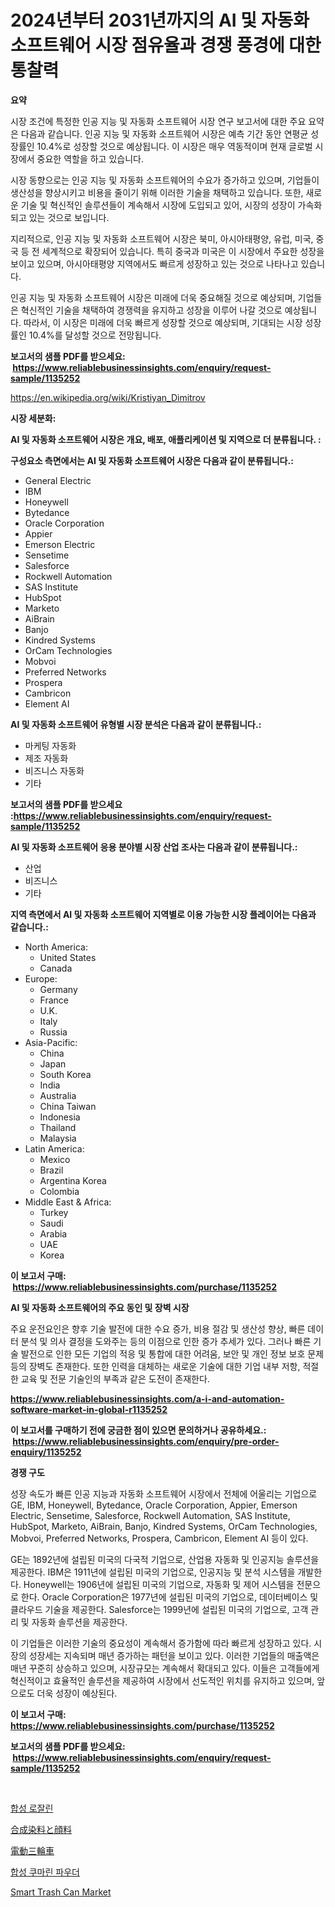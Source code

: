 <p><h1>2024년부터 2031년까지의 AI 및 자동화 소프트웨어 시장 점유율과 경쟁 풍경에 대한 통찰력</h1></p><p><strong>요약</strong></p>
<p><p>시장 조건에 특정한 인공 지능 및 자동화 소프트웨어 시장 연구 보고서에 대한 주요 요약은 다음과 같습니다. 인공 지능 및 자동화 소프트웨어 시장은 예측 기간 동안    연평균 성장률인 10.4%로 성장할 것으로 예상됩니다. 이 시장은 매우 역동적이며 현재 글로벌 시장에서 중요한 역할을 하고 있습니다.</p><p>시장 동향으로는 인공 지능 및 자동화 소프트웨어의 수요가 증가하고 있으며, 기업들이 생산성을 향상시키고 비용을 줄이기 위해 이러한 기술을 채택하고 있습니다. 또한, 새로운 기술 및 혁신적인 솔루션들이 계속해서 시장에 도입되고 있어, 시장의 성장이 가속화되고 있는 것으로 보입니다.</p><p>지리적으로, 인공 지능 및 자동화 소프트웨어 시장은 북미, 아시아태평양, 유럽, 미국, 중국 등 전 세계적으로 확장되어 있습니다. 특히 중국과 미국은 이 시장에서 주요한 성장을 보이고 있으며, 아시아태평양 지역에서도 빠르게 성장하고 있는 것으로 나타나고 있습니다.</p><p>인공 지능 및 자동화 소프트웨어 시장은 미래에 더욱 중요해질 것으로 예상되며, 기업들은 혁신적인 기술을 채택하여 경쟁력을 유지하고 성장을 이루어 나갈 것으로 예상됩니다. 따라서, 이 시장은 미래에 더욱 빠르게 성장할 것으로 예상되며, 기대되는 시장 성장률인 10.4%를 달성할 것으로 전망됩니다.</p></p>
<p><strong>보고서의 샘플 PDF를 받으세요: &nbsp;<a href="https://www.reliablebusinessinsights.com/enquiry/request-sample/1135252">https://www.reliablebusinessinsights.com/enquiry/request-sample/1135252</a></strong></p>
<p><a href="https://en.wikipedia.org/wiki/Kristiyan_Dimitrov">https://en.wikipedia.org/wiki/Kristiyan_Dimitrov</a></p>
<p><strong>시장 세분화:</strong></p>
<p><strong> AI 및 자동화 소프트웨어 시장은 개요, 배포, 애플리케이션 및 지역으로 더 분류됩니다. :</strong></p>
<p><strong>구성요소 측면에서는 AI 및 자동화 소프트웨어 시장은 다음과 같이 분류됩니다.:</strong></p>
<p><ul><li>General Electric</li><li>IBM</li><li>Honeywell</li><li>Bytedance</li><li>Oracle Corporation</li><li>Appier</li><li>Emerson Electric</li><li>Sensetime</li><li>Salesforce</li><li>Rockwell Automation</li><li>SAS Institute</li><li>HubSpot</li><li>Marketo</li><li>AiBrain</li><li>Banjo</li><li>Kindred Systems</li><li>OrCam Technologies</li><li>Mobvoi</li><li>Preferred Networks</li><li>Prospera</li><li>Cambricon</li><li>Element AI</li></ul></p>
<p><strong> AI 및 자동화 소프트웨어 유형별 시장 분석은 다음과 같이 분류됩니다.:</strong></p>
<p><ul><li>마케팅 자동화</li><li>제조 자동화</li><li>비즈니스 자동화</li><li>기타</li></ul></p>
<p><strong>보고서의 샘플 PDF를 받으세요 :<a href="https://www.reliablebusinessinsights.com/enquiry/request-sample/1135252">https://www.reliablebusinessinsights.com/enquiry/request-sample/1135252</a></strong></p>
<p><strong> AI 및 자동화 소프트웨어 응용 분야별 시장 산업 조사는 다음과 같이 분류됩니다.:</strong></p>
<p><ul><li>산업</li><li>비즈니스</li><li>기타</li></ul></p>
<p><strong>지역 측면에서 AI 및 자동화 소프트웨어 지역별로 이용 가능한 시장 플레이어는 다음과 같습니다.:</strong></p>
<p><ul>
    <li>
        North America:
        <ul>
            <li>United States</li>
            <li>Canada</li>
        </ul>
    </li>
    <li>
        Europe:
        <ul>
            <li>Germany</li>
            <li>France</li>
            <li>U.K.</li>
            <li>Italy</li>
            <li>Russia</li>
        </ul>
    </li>
    <li>
        Asia-Pacific:
        <ul>
            <li>China</li>
            <li>Japan</li>
            <li>South Korea</li>
            <li>India</li>
            <li>Australia</li>
            <li>China Taiwan</li>
            <li>Indonesia</li>
            <li>Thailand</li>
            <li>Malaysia</li>
        </ul>
    </li>
    <li>
        Latin America:
        <ul>
            <li>Mexico</li>
            <li>Brazil</li>
            <li>Argentina Korea</li>
            <li>Colombia</li>
        </ul>
    </li>
    <li>
        Middle East & Africa:
        <ul>
            <li>Turkey</li>
            <li>Saudi</li>
            <li>Arabia</li>
            <li>UAE</li>
            <li>Korea</li>
        </ul>
    </li>
    </ul></p>
<p><strong>이 보고서 구매: &nbsp;<a href="https://www.reliablebusinessinsights.com/purchase/1135252">https://www.reliablebusinessinsights.com/purchase/1135252</a></strong></p>
<p><strong>AI 및 자동화 소프트웨어의 주요 동인 및 장벽 시장</strong></p>
<p><p>주요 운전요인은 향후 기술 발전에 대한 수요 증가, 비용 절감 및 생산성 향상, 빠른 데이터 분석 및 의사 결정을 도와주는 등의 이점으로 인한 증가 추세가 있다. 그러나 빠른 기술 발전으로 인한 모든 기업의 적응 및 통합에 대한 어려움, 보안 및 개인 정보 보호 문제 등의 장벽도 존재한다. 또한 인력을 대체하는 새로운 기술에 대한 기업 내부 저항, 적절한 교육 및 전문 기술인의 부족과 같은 도전이 존재한다.</p></p>
<p><strong><a href="https://www.reliablebusinessinsights.com/a-i-and-automation-software-market-in-global-r1135252">https://www.reliablebusinessinsights.com/a-i-and-automation-software-market-in-global-r1135252</a></strong></p>
<p><strong>이 보고서를 구매하기 전에 궁금한 점이 있으면 문의하거나 공유하세요.: &nbsp;<a href="https://www.reliablebusinessinsights.com/enquiry/pre-order-enquiry/1135252">https://www.reliablebusinessinsights.com/enquiry/pre-order-enquiry/1135252</a></strong></p>
<p><strong>경쟁 구도</strong></p>
<p><p>성장 속도가 빠른 인공 지능과 자동화 소프트웨어 시장에서 전체에 어울리는 기업으로 GE, IBM, Honeywell, Bytedance, Oracle Corporation, Appier, Emerson Electric, Sensetime, Salesforce, Rockwell Automation, SAS Institute, HubSpot, Marketo, AiBrain, Banjo, Kindred Systems, OrCam Technologies, Mobvoi, Preferred Networks, Prospera, Cambricon, Element AI 등이 있다.</p><p>GE는 1892년에 설립된 미국의 다국적 기업으로, 산업용 자동화 및 인공지능 솔루션을 제공한다. IBM은 1911년에 설립된 미국의 기업으로, 인공지능 및 분석 시스템을 개발한다. Honeywell는 1906년에 설립된 미국의 기업으로, 자동화 및 제어 시스템을 전문으로 한다. Oracle Corporation은 1977년에 설립된 미국의 기업으로, 데이터베이스 및 클라우드 기술을 제공한다. Salesforce는 1999년에 설립된 미국의 기업으로, 고객 관리 및 자동화 솔루션을 제공한다.</p><p>이 기업들은 이러한 기술의 중요성이 계속해서 증가함에 따라 빠르게 성장하고 있다. 시장의 성장세는 지속되며 매년 증가하는 패턴을 보이고 있다. 이러한 기업들의 매출액은 매년 꾸준히 상승하고 있으며, 시장규모는 계속해서 확대되고 있다. 이들은 고객들에게 혁신적이고 효율적인 솔루션을 제공하여 시장에서 선도적인 위치를 유지하고 있으며, 앞으로도 더욱 성장이 예상된다.</p></p>
<p><strong>이 보고서 구매: &nbsp; <a href="https://www.reliablebusinessinsights.com/purchase/1135252">https://www.reliablebusinessinsights.com/purchase/1135252</a></strong></p>
<p><strong>보고서의 샘플 PDF를 받으세요: &nbsp;<a href="https://www.reliablebusinessinsights.com/enquiry/request-sample/1135252">https://www.reliablebusinessinsights.com/enquiry/request-sample/1135252</a></strong><strong></strong></p>
<p>&nbsp;</p>
<p><p><a href="https://github.com/rcabello548/Market-Research-Report-List-1/blob/main/8369131154175.md">합성 로잘린</a></p><p><a href="https://github.com/roulaayoub-saad/Market-Research-Report-List-1/blob/main/8875669145637.md">合成染料と顔料</a></p><p><a href="https://github.com/schmahlson/Market-Research-Report-List-2/blob/main/6189625145638.md">電動三輪車</a></p><p><a href="https://github.com/KellyLyncyh543964/Market-Research-Report-List-2/blob/main/7520987154174.md">합성 쿠마린 파우더</a></p><p><a href="https://github.com/Sherrillcrooksxa8i18ucf2m/Market-Research-Report-List-3/blob/main/smart-trash-can-market.md">Smart Trash Can Market</a></p></p>
